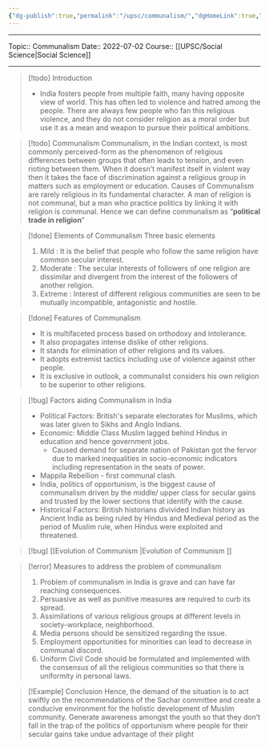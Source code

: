 ```yaml
---
{"dg-publish":true,"permalink":"/upsc/communalism/","dgHomeLink":true,"dgPassFrontmatter":false}
---
```


----
Topic:: Communalism
Date:: 2022-07-02
Course:: [[UPSC/Social Science|Social Science]] 

----

>[!todo] Introduction 
>- India fosters people from multiple faith, many having opposite view of world. This has often led to violence and hatred among the people. There are always few people who fan this religious violence, and they do not consider religion as a moral order but use it as a mean and weapon to pursue their political ambitions. 

>[!todo] Communalism 
>Communalism, in the Indian context, is most commonly perceived-form as the phenomenon of religious differences between groups that often leads to tension, and even rioting between them. 
>When it doesn't manifest itself in violent way then it takes the face of discrimination against a religious group in matters such as employment or education. 
>Causes of Communalism are rarely religious in its fundamental character. 
>A man of religion is not communal, but a man who practice politics by linking it with religion is communal. Hence we can define communalism as “**political trade in religion**”

>[!done] Elements of Communalism 
>Three basic elements 
>1. Mild : It is the belief that people who follow the same religion have common secular interest. 
>2. Moderate : The secular interests of followers of one religion are dissimilar and divergent from the interest of the followers of another religion.
>3. Extreme : Interest of different religious communities are seen to be mutually incompatible, antagonistic and hostile.

>[!done] Features of Communalism
>- It is multifaceted process based on orthodoxy and intolerance.
>- It also propagates intense dislike of other religions.
>- It stands for elimination of other religions and its values.
>- It adopts extremist tactics including use of violence against other people.
>- It is exclusive in outlook, a communalist considers his own religion to be superior to other 
religions.

>[!bug] Factors aiding Communalism in India
>- Political Factors: British's separate electorates for Muslims, which was later given to Sikhs and Anglo Indians. 
>- Economic: Middle Class Muslim lagged behind Hindus in education and hence government jobs.
>	- Caused demand for separate nation of Pakistan got the fervor due to marked inequalities in socio-economic indicators including representation in the seats of power. 
>- Mappila Rebellion - first communal clash. 
>-  India, politics of opportunism, is the biggest cause of communalism driven by the  middle/ upper class for secular gains and trusted by the lower sections that identify with the cause.
>- Historical Factors: British historians divivided Indian history as Ancient India as being ruled by Hindus and Medieval period as the period of Muslim rule, when Hindus were exploited and threatened.

>[!bug] [[Evolution of Communism |Evolution of Communism ]]

>[!error] Measures to address the problem of communalism
>1. Problem of communalism in India is grave and can have far reaching consequences. 
>2. Persuasive as well as punitive measures are required to curb its spread. 
>3. Assimilations of various religious groups at different levels in society-workplace, neighborhood. 
>4. Media persons should be sensitized regarding the issue. 
>5. Employment opportunities for minorities can lead to decrease in communal discord. 
>6. Uniform Civil Code should be formulated and implemented with the consensus of all the religious communities so that there is uniformity in personal laws. 





>[!Example] Conclusion 
>Hence, the demand of the situation is to act swiftly on the recommendations of the Sachar committee and create a conducive environment for the holistic development of Muslim community. Generate awareness amongst the youth so that they don’t fall in the trap of the politics of opportunism where people for their secular gains take undue advantage of their plight